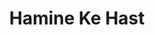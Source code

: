 ---
layout: post
layout: main
title: Hamine Ke Hast
categories: [mohammad_alizadeh]
file: /assets/music/mohammad_alizadeh-hamine-ke-hast.mp3
---